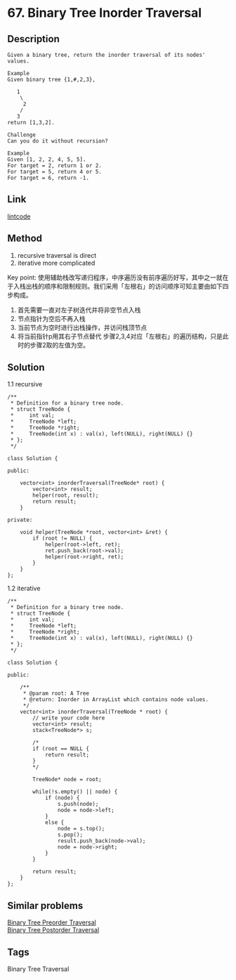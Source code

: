 # 67. Binary Tree Inorder Traversal

## Description
~~~
Given a binary tree, return the inorder traversal of its nodes' values.

Example
Given binary tree {1,#,2,3},

   1  
    \  
     2  
    /  
   3  
return [1,3,2].

Challenge
Can you do it without recursion?

Example
Given [1, 2, 2, 4, 5, 5].
For target = 2, return 1 or 2.
For target = 5, return 4 or 5.
For target = 6, return -1.
~~~

## Link
[lintcode](https://www.lintcode.com/problem/binary-tree-inorder-traversal/description/)

## Method
1. recursive traversal is direct 
2. iterative more complicated

Key point:  使用辅助栈改写递归程序，中序遍历没有前序遍历好写，其中之一就在于入栈出栈的顺序和限制规则。我们采用「左根右」的访问顺序可知主要由如下四步构成。

1. 首先需要一直对左子树迭代并将非空节点入栈
2. 节点指针为空后不再入栈
3. 当前节点为空时进行出栈操作，并访问栈顶节点
4. 将当前指针p用其右子节点替代
步骤2,3,4对应「左根右」的遍历结构，只是此时的步骤2取的左值为空。

## Solution
1.1 recursive
~~~
/**
 * Definition for a binary tree node.
 * struct TreeNode {
 *     int val;
 *     TreeNode *left;
 *     TreeNode *right;
 *     TreeNode(int x) : val(x), left(NULL), right(NULL) {}
 * };  
 */

class Solution {

public:

    vector<int> inorderTraversal(TreeNode* root) {
        vector<int> result;
        helper(root, result);
        return result;
    }

private:

    void helper(TreeNode *root, vector<int> &ret) {
        if (root != NULL) {
            helper(root->left, ret);
            ret.push_back(root->val);
            helper(root->right, ret);
        }
    }
};
~~~
1.2 iterative
~~~
/**
 * Definition for a binary tree node.
 * struct TreeNode {
 *     int val;
 *     TreeNode *left;
 *     TreeNode *right;
 *     TreeNode(int x) : val(x), left(NULL), right(NULL) {}
 * };  
 */

class Solution {

public:

    /**    
     * @param root: A Tree
     * @return: Inorder in ArrayList which contains node values.
     */
    vector<int> inorderTraversal(TreeNode * root) {
        // write your code here
        vector<int> result;
        stack<TreeNode*> s;
        
        /*
        if (root == NULL {
            return result;    
        }
        */
        
        TreeNode* node = root;
        
        while(!s.empty() || node) {
            if (node) {
                s.push(node);
                node = node->left;
            }
            else {
                node = s.top();
                s.pop();
                result.push_back(node->val);
                node = node->right;
            }
        }
        
        return result;
    }
};
~~~

## Similar problems
[Binary Tree Preorder Traversal](https://www.lintcode.com/problem/binary-tree-preorder-traversal/)  
[Binary Tree Postorder Traversal](https://www.lintcode.com/problem/binary-tree-postorder-traversal)

## Tags
Binary Tree Traversal

